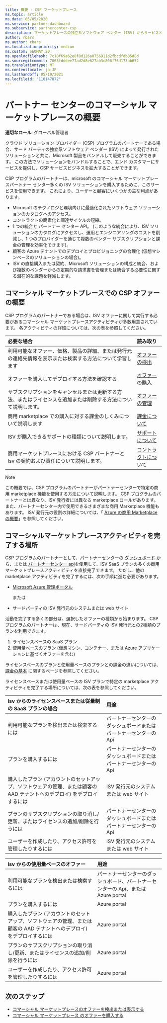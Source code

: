 ```yaml
---
title: 概要 - CSP マーケットプレース
ms.topic: article
ms.date: 05/05/2020
ms.service: partner-dashboard
ms.subservice: partnercenter-csp
description: マーケットプレースの独立系ソフトウェア ベンダー (ISV) からサービスとしてのソフトウェア (SaaS) オファーに顧客サブスクリプションを販売する方法について説明します。
author: rbars
ms.author: rbars
ms.localizationpriority: medium
ms.custom: SEOMAY.20
ms.openlocfilehash: 7c18f69a62e8f8d126a0756911d2fbcdfdb85d8d
ms.sourcegitcommit: 7063fdddee77ad2d8e627ab3c806f76d173ab652
ms.translationtype: MT
ms.contentlocale: ja-JP
ms.lasthandoff: 05/19/2021
ms.locfileid: "110147872"
---
```

# <a name="overview-of-the-commercial-marketplace-in-partner-center"></a>パートナー センターのコマーシャル マーケットプレースの概要

**適切なロール**: グローバル管理者

クラウド ソリューション プロバイダー (CSP) プログラムのパートナーである場合、サード パーティの独立系ソフトウェア ベンダー (ISV) によって発行されたソリューションと共に、Microsoft 製品をバンドルして販売することができます。 この方法でソリューションをバンドルすることで、エンド カスタマーにサービスを提供し、CSP サービスビジネスを拡大することができます。

CSP プログラムのパートナーは、microsoft のコマーシャル マーケットプレースパートナー センター多くの ISV ソリューションを購入するために、このサービスを使用できます。 これにより、ユーザーと顧客にいくつかの主な利点があります。

- Microsoft のテクノロジと環境向けに最適化されたソフトウェア ソリューションのカタログへのアクセス。
- コントラクトの簡素化と調達サイクルの短縮。
- 1 つの統合と パートナー センター API。 (このような統合により、ISV ソリューションのカタログにアクセスし、運用とエンジニアリングのコストを削減し、1 つのプロバイダーを通じて複数のベンダー サブスクリプションと課金の管理を効率化できます)。
- 顧客の Azure テナントでのデプロイとプロビジョニングの合理化 (仮想マシンベースのソリューションの場合)。
- ISV の直接購入または契約、Microsoft ソリューションの構成と統合、および複数のベンダーからの定期的な請求書を管理または統合する必要性に関する潜在的な課題を軽減します。

## <a name="overview-of-csp-offers-in-the-commercial-marketplace"></a>コマーシャル マーケットプレースでの CSP オファーの概要

CSP プログラムのパートナーである場合は、ISV オファーに関して実行する必要があるコマーシャル マーケットプレースアクティビティが多数用意されています。 各アクティビティの詳細については、次の表を参照してください。

|**必要な場合**  |**読み取り**   |
|:------------------------------------|:------------------|
|利用可能なオファー、価格、製品の詳細、または発行元の連絡先情報を表示または検索する方法について学習します | [オファーの検出](csp-commercial-marketplace-discover.md) | 
|オファーを購入してデプロイする方法を確認する   | [オファーの購入](csp-commercial-marketplace-purchase.md)   | 
|サブスクリプションをキャンセルまたは更新する方法、またはライセンスを追加または削除する方法について説明します。  | [オファーの管理](csp-commercial-marketplace-manage.md) |
|商用 marketplace での購入に対する課金のしくみについて説明します | [課金について](csp-commercial-marketplace-billing.md) |
|ISV が購入できるサポートの種類について説明します。 | [サポートについて](csp-commercial-marketplace-support.md) |
|商用マーケットプレースにおける CSP パートナーと Isv の契約および責任について説明します。 | [コントラクトについて](csp-commercial-marketplace-contracting.md) |

> [!NOTE]
> この概要では、CSP プログラムのパートナーがパートナーセンターで特定の商用 marketplace 機能を使用する方法について説明します。 CSP プログラムのパートナーとは異なり、ISV 発行者には異なる marketplace ロールがあります。 また、パートナーセンター内で使用できるさまざまな商用 Marketplace 機能もあります。 ISV 発行元の役割の詳細については、「 [Azure の商用 Marketplace の概要](/azure/marketplace/partner-center-portal/commercial-marketplace-overview)」を参照してください。

## <a name="where-to-complete-commercial-marketplace-activities"></a>コマーシャルマーケットプレースアクティビティを完了する場所

CSP プログラムのパートナーとして、パートナーセンターの [ダッシュボード](https://partner.microsoft.com/dashboard) から、または [パートナーセンター api](/partner-center/develop/)を使用して、ISV SaaS プランの多くの商用マーケットプレースアクティビティを直接完了できます。 ただし、他の marketplace アクティビティを完了するには、次の手順に進む必要があります。

- [Microsoft Azure 管理ポータル](https://portal.azure.com/)

    または

- サードパーティの ISV 発行元のシステムまたは web サイト

活動を完了する多くの部分は、選択したオファーの種類から始まります。 CSP プログラムのパートナーは、現在、サードパーティの ISV 発行元との2種類のプランを利用できます。

1. ライセンスベースの SaaS プラン  
2. 使用量ベースのプラン (仮想マシン、コンテナー、または Azure アプリケーションに基づくオファーを含む)

ライセンスベースのプランと使用量ベースのプランとの課金の違いについては、 [課金の基本](billing-basics.md) に関するページを参照してください。  

ライセンスベースまたは使用量ベースの ISV プランで特定の marketplace アクティビティを完了する場所については、次の表を参照してください。

|**Isv からのライセンスベースまたは従量制の SaaS プランの場合**  |**用途**  |
|:------------------------------------|:------------------|
|利用可能なプランを検出または検索するには  | パートナーセンターのダッシュボードまたはパートナーセンターの Api  |
|プランを購入するには  | パートナーセンターのダッシュボードまたはパートナーセンターの Api  |
|購入したプラン (アカウントのセットアップ、ソフトウェアの管理、または顧客の AAD テナントへのデプロイ) をデプロイするには  | ISV 発行元のシステムまたは web サイト  |
|プランのサブスクリプションの取り消し/更新、またはライセンスの追加/削除を行うには | パートナーセンターのダッシュボードまたはパートナーセンターの Api  |
|ユーザーを作成したり、アクセス許可を管理したりするには  | ISV 発行元のシステムまたは web サイト  |

|**Isv からの使用量ベースのオファー**  |**用途**  |
|:------------------------------------|:------------------|
|利用可能なプランを検出または検索するには  | パートナーセンターのダッシュボード、パートナーセンターの Api、または Azure portal  |
|プランを購入するには  | Azure portal  |
|購入したプラン (アカウントのセットアップ、ソフトウェアの管理、または顧客の AAD テナントへのデプロイ) をデプロイするには  | Azure portal  |
|プランのサブスクリプションの取り消し/更新、またはライセンスの追加/削除を行うには | Azure portal  |
|ユーザーを作成したり、アクセス許可を管理したりするには  | Azure portal  |

## <a name="next-steps"></a>次のステップ

- [コマーシャル マーケットプレースのオファーを検出または表示する](csp-commercial-marketplace-discover.md)
- [コマーシャル マーケットプレース のオファーを購入する](csp-commercial-marketplace-purchase.md)

